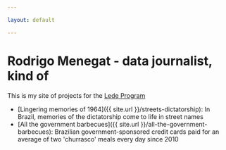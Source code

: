 ```yaml
---

layout: default

---
```


# Rodrigo Menegat - data journalist, kind of

This is my site of projects for the [Lede Program](http://ledeprogram.com)

* [Lingering memories of 1964]({{ site.url }}/streets-dictatorship): In Brazil, memories of the dictatorship come to life in street names
* [All the government barbecues]({{ site.url }}/all-the-government-barbecues): Brazilian government-sponsored credit cards paid for an average of two 'churrasco' meals every day since 2010